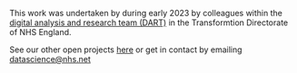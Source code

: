 This work was undertaken by during early 2023 by colleagues within the [digital analysis and research team (DART)](https://transform.england.nhs.uk/key-tools-and-info/nhsx-analytics-unit/) in the Transformtion Directorate of NHS England.

See our other open projects [here](https://nhsx.github.io/AnalyticsUnit/projects.html) or get in contact by emailing datascience@nhs.net